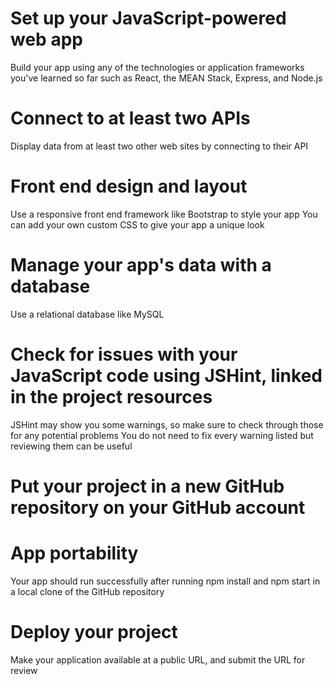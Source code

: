 
# Set up your JavaScript-powered web app
Build your app using any of the technologies or application frameworks you've learned so far such as React, the MEAN Stack, Express, and Node.js

# Connect to at least two APIs
Display data from at least two other web sites by connecting to their API

# Front end design and layout
Use a responsive front end framework like Bootstrap to style your app
You can add your own custom CSS to give your app a unique look

# Manage your app's data with a database
Use a relational database like MySQL

# Check for issues with your JavaScript code using JSHint, linked in the project resources
JSHint may show you some warnings, so make sure to check through those for any potential problems
You do not need to fix every warning listed but reviewing them can be useful

# Put your project in a new GitHub repository on your GitHub account

# App portability
Your app should run successfully after running npm install and npm start in a local clone of the GitHub repository

# Deploy your project
Make your application available at a public URL, and submit the URL for review